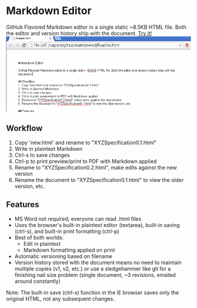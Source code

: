 # Markdown Editor

GitHub Flavored Markdown editor in a single static ~8.5KB HTML file. Both the editor and version history ship with the document. [Try it!](https://srpeck.github.io/markdowned/)
![](demo.gif)

## Workflow
1. Copy 'new.html' and rename to "XYZSpecification0.1.html"
2. Write in plaintext Markdown
3. Ctrl-s to save changes
4. Ctrl-p to print preview/print to PDF with Markdown applied
5. Rename to "XYZSpecification0.2.html", make edits against the new version
6. Rename the document to "XYZSpecification0.1.html" to view the older version, etc.

## Features
- MS Word not required; everyone can read .html files
- Uses the browser's built-in plaintext editor (textarea), built-in saving (ctrl-s), and built-in print formatting (ctrl-p)
- Best of both worlds:
  + Edit in plaintext
  + Markdown formatting applied on print
- Automatic versioning based on filename
- Version history stored with the document means no need to maintain multiple copies (v1, v2, etc.) or use a sledgehammer like git for a finishing nail size problem (single document, ~3 revisions, emailed around constantly)

Note:
The built-in save (ctrl-s) function in the IE browser saves only the original HTML, not any subsequent changes.
